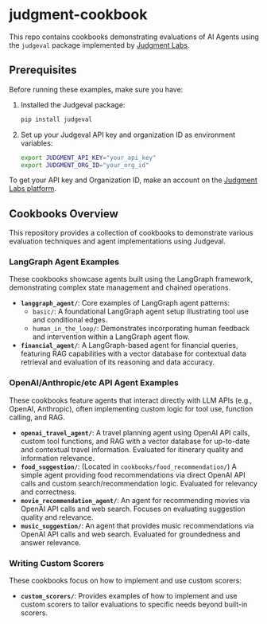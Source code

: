# judgment-cookbook

This repo contains cookbooks demonstrating evaluations of AI Agents using the `judgeval` package implemented by [Judgment Labs](https://judgmentlabs.ai/).


## Prerequisites
Before running these examples, make sure you have:

1. Installed the Judgeval package:
   ```bash
   pip install judgeval
   ```

2. Set up your Judgeval API key and organization ID as environment variables:
   ```bash
   export JUDGMENT_API_KEY="your_api_key"
   export JUDGMENT_ORG_ID="your_org_id"
   ```

To get your API key and Organization ID, make an account on the [Judgment Labs platform](https://app.judgmentlabs.ai/login).


## Cookbooks Overview
This repository provides a collection of cookbooks to demonstrate various evaluation techniques and agent implementations using Judgeval.

### LangGraph Agent Examples

These cookbooks showcase agents built using the LangGraph framework, demonstrating complex state management and chained operations.

*   **`langgraph_agent/`**: Core examples of LangGraph agent patterns:
    *   `basic/`: A foundational LangGraph agent setup illustrating tool use and conditional edges.
    *   `human_in_the_loop/`: Demonstrates incorporating human feedback and intervention within a LangGraph agent flow.
*   **`financial_agent/`**: A LangGraph-based agent for financial queries, featuring RAG capabilities with a vector database for contextual data retrieval and evaluation of its reasoning and data accuracy.

### OpenAI/Anthropic/etc API Agent Examples

These cookbooks feature agents that interact directly with LLM APIs (e.g., OpenAI, Anthropic), often implementing custom logic for tool use, function calling, and RAG.

*   **`openai_travel_agent/`**: A travel planning agent using OpenAI API calls, custom tool functions, and RAG with a vector database for up-to-date and contextual travel information. Evaluated for itinerary quality and information relevance.
*   **`food_suggestion/`**: (Located in `cookbooks/food_recommendation/`) A simple agent providing food recommendations via direct OpenAI API calls and custom search/recommendation logic. Evaluated for relevancy and correctness.
*   **`movie_recommendation_agent/`**: An agent for recommending movies via OpenAI API calls and web search. Focuses on evaluating suggestion quality and relevance.
*   **`music_suggestion/`**: An agent that provides music recommendations via OpenAI API calls and web search. Evaluated for groundedness and answer relevance.

   
### Writing Custom Scorers

These cookbooks focus on how to implement and use custom scorers:

*   **`custom_scorers/`**: Provides examples of how to implement and use custom scorers to tailor evaluations to specific needs beyond built-in scorers.
